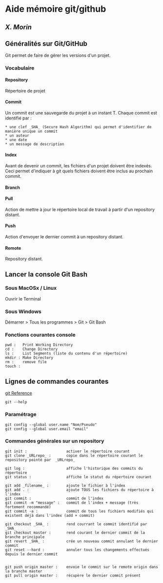 # Aide mémoire git/github
_X. Morin_
---

## Généralités sur Git/GitHub
Git permet de faire de gérer les versions d'un projet.

### Vocabulaire

#### Repository
Répertoire de projet

#### Commit
Un commit est une sauvegarde du projet à un instant T. Chaque commit est identifié par :

    * une clef _SHA_ (Secure Hash Algorithm) qui permet d'identifier de manière unique un commit
    * un auteur
    * une date
    * un message de description

#### Index
Avant de devenir un commit, les fichiers d'un projet doivent être indexés.
Ceci permet d'indiquer à git quels fichiers doivent être inclus au prochain commit.

#### Branch


#### Pull
Action de mettre à jour le répertoire local de travail à partir d'un repository distant.

#### Push
Action d'envoyer le dernier commit à un repository distant.

#### Remote
Repository distant.



## Lancer la console Git Bash

### Sous MacOSx / Linux
Ouvrir le Terminal

### Sous Windows
Démarrer > Tous les programmes > Git > Git Bash

### Fonctions courantes console

    pwd :   Print Working Directory
    cd :    Change Directory
    ls :    List Segments (liste du contenu d'un répertoire)
    mkdir : Make Directory
    rm :    remove file
    touch :


## Lignes de commandes courantes
[git Reference](https://git-scm.com/docs)

    git --help

### Paramétrage
    git config --global user.name "Nom/Pseudo"
    git config --global user.email "email"

### Commandes générales sur un repository
    git init :                  activer le répertoire courant
    git clone _URLrepo_ :       copie dans le répertoire courant le repository pointé par  _URLrepo_

    git log :                   affiche l'historique des commits du répertoire
    git status :                affiche le statut du répertoire courant

    git add _filename_ :        ajoute le fichier à l'index
    git add . :                 ajoute TOUS les fichiers du répertoire à l'index
    git commit :                commit de l'index
    git commit -m "message" :   commit de l'index + message (très fortement recommandé)
    git commit -a :             commit de tous les fichiers modifiés qui existent déjà dans l'index (add + commit)

    git checkout _SHA_ :        rend courrant le commit identifié par _SHA_
    git checkout master :       rend courant le dernier commit de la branche principale
    git revert _SHA_ :          crée un nouveau commit annulant le dernier commit
    git reset --hard :          annuler tous les changements effectués depuis le dernier commit


    git push origin master :    envoie le commit sur le remote origin dans la branche master
    git pull origin master :    récupère le dernier commit présent
